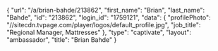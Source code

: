 {
    "url": "\/a\/brian-bahde\/213862",
    "first_name": "Brian",
    "last_name": "Bahde",
    "id": "213862",
    "login_id": "1759121",
    "data": {
        "profilePhoto": "\/\/sitecdn.tvpage.com\/player\/logos\/default_profile.jpg",
        "job_title": "Regional Manager, Mattresses"
    },
    "type": "captivate",
    "layout": "ambassador",
    "title": "Brian Bahde"
}